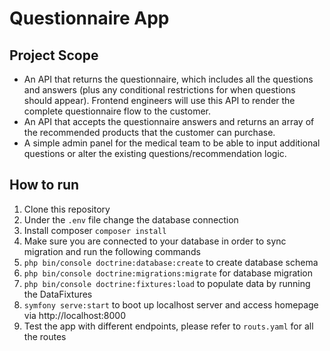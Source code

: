 # Questionnaire App

## Project Scope
- An API that returns the questionnaire, which includes all the questions and answers (plus any conditional restrictions for when questions should appear). Frontend engineers will use this API to render the complete questionnaire flow to the customer.
- An API that accepts the questionnaire answers and returns an array of the recommended products that the customer can purchase.
- A simple admin panel for the medical team to be able to input additional questions or alter the existing questions/recommendation logic.

## How to run
1. Clone this repository
2. Under the `.env` file change the database connection 
3. Install composer `composer install`
4. Make sure you are connected to your database in order to sync migration and run the following commands
5. `php bin/console doctrine:database:create` to create database schema
6. `php bin/console doctrine:migrations:migrate` for database migration
7. `php bin/console doctrine:fixtures:load` to populate data by running the DataFixtures
8. `symfony serve:start` to boot up localhost server and access homepage via http://localhost:8000
9. Test the app with different endpoints, please refer to `routs.yaml` for all the routes